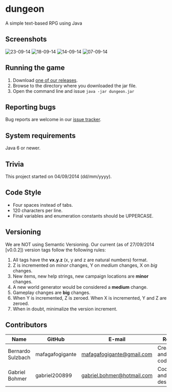 dungeon
=======
A simple text-based RPG using Java


Screenshots
-----------
![23-09-14](https://github.com/mafagafogigante/dungeon/blob/master/screenshots/23-09-14.png)
![18-09-14](https://github.com/mafagafogigante/dungeon/blob/master/screenshots/18-09-14.png)
![14-09-14](https://github.com/mafagafogigante/dungeon/blob/master/screenshots/14-09-14.png)
![07-09-14](https://github.com/mafagafogigante/dungeon/blob/master/screenshots/07-09-14.png)


Running the game
----------------
1. Download [one of our releases](https://github.com/mafagafogigante/dungeon/releases).
2. Browse to the directory where you downloaded the jar file.
3. Open the command line and issue `java -jar dungeon.jar`


Reporting bugs
--------------
Bug reports are welcome in our [issue tracker](https://github.com/mafagafogigante/dungeon/issues).


System requirements
-------------------
Java 6 or newer.


Trivia
------
This project started on 04/09/2014 (dd/mm/yyyy).


Code Style
----------
* Four spaces instead of tabs.
* 120 characters per line.
* Final variables and enumeration constants should be UPPERCASE.


Versioning
----------
We are NOT using Semantic Versioning. Our current (as of 27/09/2014 [v0.0.2]) version tags follow the following rules:

1. All tags have the **vx.y.z** (x, y and z are natural numbers) format.
2. Z is incremented on *minor* changes, Y on *medium* changes, X on *big* changes.
  1. New items, new help strings, new campaign locations are **minor** changes.
  2. A new world generator would be considered a **medium** change.
  3. Gameplay changes are **big** changes.
3. When Y is incremented, Z is zeroed. When X is incremented, Y and Z are zeroed.
4. When in doubt, minimalize the version increment.


Contributors
------------
Name                 |GitHub                   |E-mail                    |Role
---------------------|-------------------------|--------------------------|------------------
Bernardo Sulzbach    |mafagafogigante          |mafagafogigante@gmail.com |Creator and coder
Gabriel Bohmer       |gabriel200899            |gabriel.bohmer@hotmail.com|Coder and designer
